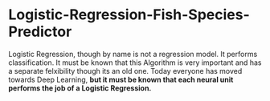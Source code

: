 # Logistic-Regression-Fish-Species-Predictor
Logistic Regression, though  by name is not a regression model. It performs classification. It must be known that this Algorithm is very important and has a separate felxibility though its an old one. Today everyone has moved towards Deep Learning, **but it must be known that each neural unit performs the job of a Logistic Regression.**
